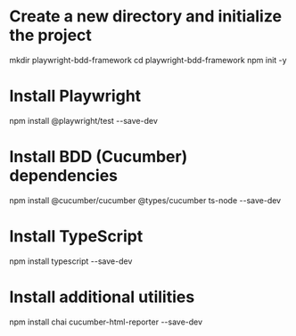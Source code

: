 # Create a new directory and initialize the project
mkdir playwright-bdd-framework
cd playwright-bdd-framework
npm init -y

# Install Playwright
npm install @playwright/test --save-dev

# Install BDD (Cucumber) dependencies
npm install @cucumber/cucumber @types/cucumber ts-node --save-dev

# Install TypeScript
npm install typescript --save-dev

# Install additional utilities
npm install chai cucumber-html-reporter --save-dev

